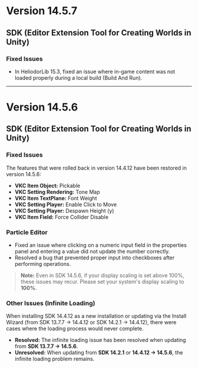 # Version 14.5.7

## SDK (Editor Extension Tool for Creating Worlds in Unity)

### Fixed Issues

- In HeliodorLib 15.3, fixed an issue where in-game content was not loaded properly during a local build (Build And Run).

---

# Version 14.5.6

## SDK (Editor Extension Tool for Creating Worlds in Unity)

### Fixed Issues

The features that were rolled back in version 14.4.12 have been restored in version 14.5.6:

- **VKC Item Object:** Pickable
- **VKC Setting Rendering:** Tone Map
- **VKC Item TextPlane:** Font Weight
- **VKC Setting Player:** Enable Click to Move
- **VKC Setting Player:** Despawn Height (y)
- **VKC Item Field:** Force Collider Disable

### Particle Editor

- Fixed an issue where clicking on a numeric input field in the properties panel and entering a value did not update the number correctly.
- Resolved a bug that prevented proper input into checkboxes after performing operations.

> **Note:** Even in SDK 14.5.6, if your display scaling is set above 100%, these issues may recur. Please set your system's display scaling to **100%**.

### Other Issues (Infinite Loading)

When installing SDK 14.4.12 as a new installation or updating via the Install Wizard (from SDK 13.7.7 → 14.4.12 or SDK 14.2.1 → 14.4.12), there were cases where the loading process would never complete.

- **Resolved:** The infinite loading issue has been resolved when updating from **SDK 13.7.7 → 14.5.6**.
- **Unresolved:** When updating from **SDK 14.2.1** or **14.4.12 → 14.5.6**, the infinite loading problem remains.
